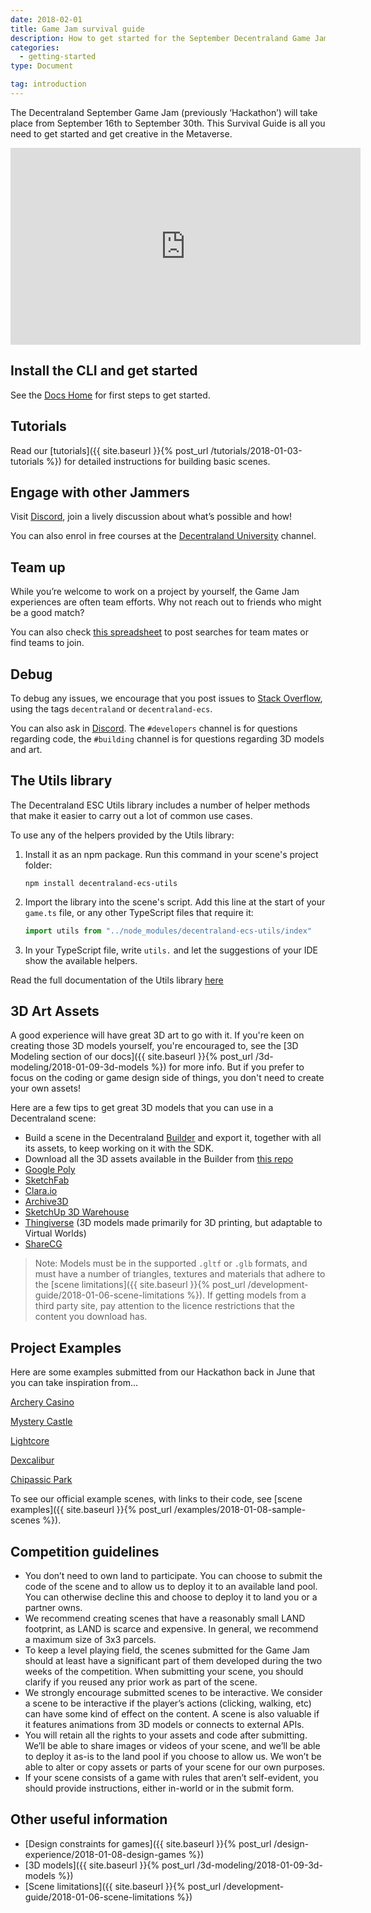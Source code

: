 ```yaml
---
date: 2018-02-01
title: Game Jam survival guide
description: How to get started for the September Decentraland Game Jam
categories:
  - getting-started
type: Document

tag: introduction
---
```


The Decentraland September Game Jam (previously ‘Hackathon’) will take place from September 16th to September 30th. This Survival Guide is all you need to get started and get creative in the Metaverse.

<iframe width="560" height="315" src="https://www.youtube.com/embed/AIiiScI0YNE" frameborder="0" allow="accelerometer; autoplay; encrypted-media; gyroscope; picture-in-picture" allowfullscreen></iframe>

## Install the CLI and get started

See the [Docs Home](docs.decentraland.org) for first steps to get started.

## Tutorials

Read our [tutorials]({{ site.baseurl }}{% post_url /tutorials/2018-01-03-tutorials %}) for detailed instructions for building basic scenes.

## Engage with other Jammers

Visit [Discord](https://discord.gg/B2RcqE2), join a lively discussion about what’s possible and how!

You can also enrol in free courses at the [Decentraland University](https://discord.gg/UK6AZCd) channel.

## Team up

While you’re welcome to work on a project by yourself, the Game Jam experiences are often team efforts. Why not reach out to friends who might be a good match?

You can also check [this spreadsheet](https://docs.google.com/spreadsheets/d/1wCiDIkJwMVO9vUXU5oM4da14PASrwGHno1Ayrapsxa4/edit#gid=0) to post searches for team mates or find teams to join.

## Debug

To debug any issues, we encourage that you post issues to [Stack Overflow](https://stackoverflow.com/questions/ask), using the tags `decentraland` or `decentraland-ecs`.

You can also ask in [Discord](https://discord.gg/B2RcqE2). The `#developers` channel is for questions regarding code, the `#building` channel is for questions regarding 3D models and art.

## The Utils library

The Decentraland ESC Utils library includes a number of helper methods that make it easier to carry out a lot of common use cases.

To use any of the helpers provided by the Utils library:

1. Install it as an npm package. Run this command in your scene's project folder:

   ```
   npm install decentraland-ecs-utils
   ```

2. Import the library into the scene's script. Add this line at the start of your `game.ts` file, or any other TypeScript files that require it:

   ```ts
   import utils from "../node_modules/decentraland-ecs-utils/index"
   ```

3. In your TypeScript file, write `utils.` and let the suggestions of your IDE show the available helpers.

Read the full documentation of the Utils library [here](https://www.npmjs.com/package/decentraland-ecs-utils)

## 3D Art Assets

A good experience will have great 3D art to go with it. If you're keen on creating those 3D models yourself, you're encouraged to, see the [3D Modeling section of our docs]({{ site.baseurl }}{% post_url /3d-modeling/2018-01-09-3d-models %}) for more info. But if you prefer to focus on the coding or game design side of things, you don't need to create your own assets!

Here are a few tips to get great 3D models that you can use in a Decentraland scene:

- Build a scene in the Decentraland [Builder](builder.decentraland.org) and export it, together with all its assets, to keep working on it with the SDK.
- Download all the 3D assets available in the Builder from [this repo](https://github.com/decentraland/builder-assets/tree/master/assets)
- [Google Poly](https://poly.google.com)
- [SketchFab](https://sketchfab.com/)
- [Clara.io](https://clara.io/)
- [Archive3D](https://archive3d.net/)
- [SketchUp 3D Warehouse](https://3dwarehouse.sketchup.com/)
- [Thingiverse](https://www.thingiverse.com/) (3D models made primarily for 3D printing, but adaptable to Virtual Worlds)
- [ShareCG](https://www.sharecg.com/)

> Note: Models must be in the supported `.gltf` or `.glb` formats, and must have a number of triangles, textures and materials that adhere to the [scene limitations]({{ site.baseurl }}{% post_url /development-guide/2018-01-06-scene-limitations %}). If getting models from a third party site, pay attention to the licence restrictions that the content you download has.

## Project Examples

Here are some examples submitted from our Hackathon back in June that you can take inspiration from...

[Archery Casino](https://dcl-asmtzkzdmx.now.sh/)

[Mystery Castle](https://mystery.rdixon.now.sh/?position=2%2C7)

[Lightcore](https://brent-ooaissvdra.now.sh/)

[Dexcalibur](https://export.clemlak.now.sh)

[Chipassic Park](https://genetic-experiment-kbjflplqqu.now.sh)

To see our official example scenes, with links to their code, see [scene examples]({{ site.baseurl }}{% post_url /examples/2018-01-08-sample-scenes %}).

## Competition guidelines

- You don’t need to own land to participate. You can choose to submit the code of the scene and to allow us to deploy it to an available land pool. You can otherwise decline this and choose to deploy it to land you or a partner owns.
- We recommend creating scenes that have a reasonably small LAND footprint, as LAND is scarce and expensive. In general, we recommend a maximum size of 3x3 parcels.
- To keep a level playing field, the scenes submitted for the Game Jam should at least have a significant part of them developed during the two weeks of the competition. When submitting your scene, you should clarify if you reused any prior work as part of the scene.
- We strongly encourage submitted scenes to be interactive. We consider a scene to be interactive if the player’s actions (clicking, walking, etc) can have some kind of effect on the content. A scene is also valuable if it features animations from 3D models or connects to external APIs.
- You will retain all the rights to your assets and code after submitting. We’ll be able to share images or videos of your scene, and we’ll be able to deploy it as-is to the land pool if you choose to allow us. We won’t be able to alter or copy assets or parts of your scene for our own purposes.
- If your scene consists of a game with rules that aren’t self-evident, you should provide instructions, either in-world or in the submit form.

## Other useful information

- [Design constraints for games]({{ site.baseurl }}{% post_url /design-experience/2018-01-08-design-games %})
- [3D models]({{ site.baseurl }}{% post_url /3d-modeling/2018-01-09-3d-models %})
- [Scene limitations]({{ site.baseurl }}{% post_url /development-guide/2018-01-06-scene-limitations %})
